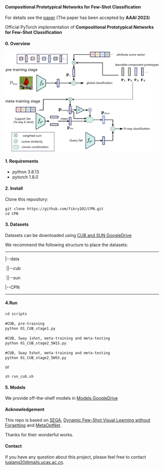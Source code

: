 #### Compositional Prototypical Networks for Few-Shot Classification
For details see the [paper](https://arxiv.org/abs/2306.06584) (The paper has been accepted by **AAAI 2023**)

Official PyTorch implementation of **Compositional Prototypical Networks for Few-Shot Classification**

#### 0. Overview

![CPN](figures/CPN.jpg)

#### 1. Requirements

- python 3.8.13
- pytorch 1.8.0

#### 2. Install

Clone this repository:

```shell
git clone https://github.com/fikry102/CPN.git
cd CPN
```

#### 3. Datasets

Datasets can be downloaded using [CUB and SUN GoogleDrive](https://drive.google.com/drive/folders/179xlyJxMccfNpFRDTiFTT-D_kX5Ahokg?usp=sharing)

We recommend the following structure to place the datasets:

---------------

|--data

​	||--cub

​	||--sun

|--CPN

---

#### 4.Run

```shell
cd scripts 

#CUB, pre-training
python 01_CUB_stage1.py

#CUB, 5way 1shot, meta-training and meta-testing 
python 01_CUB_stage2_5W1S.py

#CUB, 5way 5shot, meta-training and meta-testing
python 01_CUB_stage2_5W5S.py
```

or

```shell
sh run_cub.sh
```

#### 5. Models

We provide off-the-shelf models in [Models GoogleDrive](https://drive.google.com/drive/folders/19gOlHsBSFJCp5GB-tLytdf900U-9z3Rp?usp=sharing)

#### Acknowledgement

This repo is based on [SEGA](https://github.com/MartaYang/SEGA), [Dynamic Few-Shot Visual Learning without Forgetting](https://github.com/gidariss/FewShotWithoutForgetting) and [MetaOptNet](https://github.com/kjunelee/MetaOptNet).

Thanks for their wonderful works.

#### Contact
If you have any question about this project, please feel free to contact luqiang20@mails.ucas.ac.cn.
